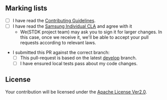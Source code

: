 <!--
Thank you for your interest in contributing to the SmartThings Device SDK(STDK for short) project.
Please read & check through marking lists before submitting pull requests.
--> 

## Marking lists
- [ ] I have read the [Contributing Guidelines](https://github.com/SmartThingsCommunity/st-device-sdk-c/blob/master/CONTRIBUTING.md).
- [ ] I have read the [Samsung Individual CLA](https://github.com/SmartThingsCommunity/st-device-sdk-c/blob/master/doc/SAMSUNGCLA.docx) and agree with it
     * We(STDK project team) may ask you to sign it for larger changes. In this case, once we receive it, we'll be able to accept your pull requests according to relevant laws.

- I submitted this PR against the correct branch: 
  - [ ] This pull-request is based on the latest [develop](https://github.com/SmartThingsCommunity/st-device-sdk-c/tree/develop) branch.
  - [ ] I have ensured local tests pass about my code changes.

## License

Your contribution will be licensed under the [Apache License Ver2.0](https://github.com/SmartThingsCommunity/st-device-sdk-c/blob/master/LICENSE).
